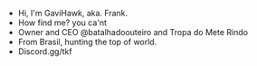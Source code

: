 - Hi, I'm GaviHawk, aka. Frank.
- How find me? you ca'nt
- Owner and CEO @batalhadoouteiro and Tropa do Mete Rindo
- From Brasil, hunting the top of world.
- Discord.gg/tkf

